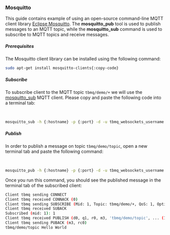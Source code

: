### Mosquitto

This guide contains example of using an open-source command-line MQTT client library [Eclipse Mosquitto](https://mosquitto.org/).
The **mosquitto_pub** tool is used to publish messages to an MQTT topic, while the **mosquitto_sub** command is used to subscribe to 
MQTT topics and receive messages.

##### Prerequisites

The Mosquitto client library can be installed using the following command:

```bash
sudo apt-get install mosquitto-clients{:copy-code}
```

##### Subscribe
To subscribe client to the MQTT topic `tbmq/demo/+` we will use the <a href='https://mosquitto.org/man/mosquitto_sub-1.html' target="_blank">mosquitto_sub</a> MQTT client.
Please copy and paste the following code into a terminal tab:

<br>

```bash
mosquitto_sub -h {:hostname} -p {:port} -d -u tbmq_websockets_username -t tbmq/demo/+ -q 1 -c -i tbmq -v -V mqttv5{:copy-code}
```

##### Publish

In order to publish a message on topic `tbmq/demo/topic`, open a new terminal tab and paste the following command:

<br>

```bash
mosquitto_pub -h {:hostname} -p {:port} -d -u tbmq_websockets_username -t tbmq/demo/topic -m 'Hello World' -q 1 -V mqttv5{:copy-code}
```

Once you run this command, you should see the published message in the terminal tab of the subscribed client:

```bash
Client tbmq sending CONNECT
Client tbmq received CONNACK (0)
Client tbmq sending SUBSCRIBE (Mid: 1, Topic: tbmq/demo/+, QoS: 1, Options: 0x00)
Client tbmq received SUBACK
Subscribed (mid: 1): 1
Client tbmq received PUBLISH (d0, q1, r0, m3, 'tbmq/demo/topic', ... (11 bytes))
Client tbmq sending PUBACK (m3, rc0)
tbmq/demo/topic Hello World
```
